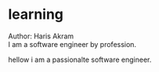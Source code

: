 # learning
Author: Haris Akram
</br>I am a software engineer by profession.

hellow i am a passionalte software engineer.